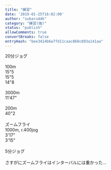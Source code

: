 ```yaml
---
title: "練習"
date: '2019-01-25T16:02:00'
author: "subaru44k"
category: "練習(強)"
status: "publish"
allowComments: true
convertBreaks: false
entryHash: "bee3414b6a7fd11caac860c893a141aa"
---
```

20分ジョグ<br>
<br>
100m<br>
15"5<br>
15"5<br>
14"8<br>
<br>
3000m<br>
11'47"<br>
<br>
200m<br>
40"2<br>
<br>
ズームフライ<br>
1000m, r.400jog<br>
3'17"<br>
3'15"<br>
<br>
5分ジョグ<br>
<br>
さすがにズームフライはインターバルには重かった…
